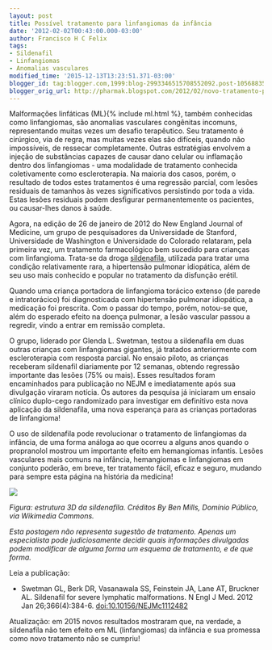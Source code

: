 ```yaml
---
layout: post
title: Possível tratamento para linfangiomas da infância
date: '2012-02-02T00:43:00.000-03:00'
author: Francisco H C Felix
tags:
- Sildenafil
- Linfangiomas
- Anomalias vasculares
modified_time: '2015-12-13T13:23:51.371-03:00'
blogger_id: tag:blogger.com,1999:blog-2993346515708552092.post-1056883543385702748
blogger_orig_url: http://pharmak.blogspot.com/2012/02/novo-tratamento-para-linfangiomas-da.html
---
```


Malformações linfáticas (ML){% include ml.html %}, também conhecidas como linfangiomas, são anomalias vasculares congênitas incomuns, representando muitas vezes um desafio terapêutico. Seu tratamento é cirúrgico, via de regra, mas muitas vezes elas são difíceis, quando não impossíveis, de ressecar completamente. Outras estratégias envolvem a injeção de substâncias capazes de causar dano celular ou inflamação dentro dos linfangiomas - uma modalidade de tratamento conhecida coletivamente como escleroterapia. Na maioria dos casos, porém, o resultado de todos estes tratamentos é uma regressão parcial, com lesões residuais de tamanhos às vezes significativos persistindo por toda a vida. Estas lesões residuais podem desfigurar permanentemente os pacientes, ou causar-lhes danos à saúde.
<!--more-->

Agora, na edição de 26 de janeiro de 2012 do New England Journal of Medicine, um grupo de pesquisadores da Universidade de Stanford, Universidade de Washington e Universidade do Colorado relataram, pela primeira vez, um tratamento farmacológico bem sucedido para crianças com linfangioma. Trata-se da droga [sildenafila](https://pt.wikipedia.org/wiki/Sildenafila), utilizada para tratar uma condição relativamente rara, a hipertensão pulmonar idiopática, além de seu uso mais conhecido e popular no tratamento da disfunção erétil. 

Quando uma criança portadora de linfangioma torácico extenso (de parede e intratorácico) foi diagnosticada com hipertensão pulmonar idiopática, a medicação foi prescrita. Com o passar do tempo, porém, notou-se que, além do esperado efeito na doença pulmonar, a lesão vascular passou a regredir, vindo a entrar em remissão completa.

O grupo, liderado por Glenda L. Swetman, testou a sildenafila em duas outras crianças com linfangiomas gigantes, já tratados anteriormente com escleroterapia com resposta parcial. No ensaio piloto, as crianças receberam sildenafil diariamente por 12 semanas, obtendo regressão importante das lesões (75% ou mais). Esses resultados foram encaminhados para publicação no NEJM e imediatamente após sua divulgação viraram notícia. Os autores da pesquisa já iniciaram um ensaio clínico duplo-cego randomizado para investigar em definitivo esta nova aplicação da sildenafila, uma nova esperança para as crianças portadoras de linfangioma! 

O uso de sildenafila pode revolucionar o tratamento de linfangiomas da infância, de uma forma análoga ao que ocorreu a alguns anos quando o propranolol mostrou um importante efeito em hemangiomas infantis. Lesões vasculares mais comuns na infância, hemangiomas e linfangiomas em conjunto poderão, em breve, ter tratamento fácil, eficaz e seguro, mudando para sempre esta página na história da medicina!

![](https://upload.wikimedia.org/wikipedia/commons/9/96/Sildenafil-from-xtal-3D-balls.png)

_Figura: estrutura 3D da sildenafila. Créditos By Ben Mills, Domínio Público, via Wikimedia Commons._

_Esta postagem não representa sugestão de tratamento. Apenas um especialista pode judiciosamente decidir quais informações divulgadas podem modificar de alguma forma um esquema de tratamento, e de que forma._

Leia a publicação: 
- Swetman GL, Berk DR, Vasanawala SS, Feinstein JA, Lane AT, Bruckner AL.
Sildenafil for severe lymphatic malformations. N Engl J Med. 2012 Jan
26;366(4):384-6. [doi:10.10156/NEJMc1112482](http://doi.org/10.1056/NEJMc1112482)

Atualização: em 2015 novos resultados mostraram que, na verdade, a sildenafila não tem efeito em ML (linfangiomas) da infância e sua promessa como novo tratamento não se cumpriu!
